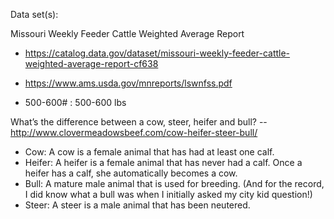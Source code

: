 Data set(s):

Missouri Weekly Feeder Cattle Weighted Average Report
- https://catalog.data.gov/dataset/missouri-weekly-feeder-cattle-weighted-average-report-cf638



- https://www.ams.usda.gov/mnreports/lswnfss.pdf
- 500-600# : 500-600 lbs

What’s the difference between a cow, steer, heifer and bull?
-- http://www.clovermeadowsbeef.com/cow-heifer-steer-bull/
- Cow: A cow is a female animal that has had at least one calf.
- Heifer: A heifer is a female animal that has never had a calf. Once a heifer has a calf, she automatically becomes a cow.
- Bull: A mature male animal that is used for breeding. (And for the record, I did know what a bull was when I initially asked my city kid question!)
- Steer: A steer is a male animal that has been neutered.


